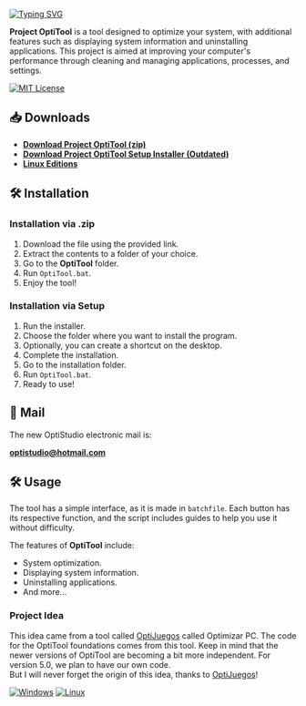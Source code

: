 [![Typing SVG](https://readme-typing-svg.herokuapp.com?font=Kanit&weight=800&size=50&pause=1000&color=188EF7&vCenter=true&width=435&lines=Project%3A+OptiTool)](https://git.io/typing-svg)

**Project OptiTool** is a tool designed to optimize your system, with additional features such as displaying system information and uninstalling applications. This project is aimed at improving your computer's performance through cleaning and managing applications, processes, and settings.

[![MIT License](https://badgen.net/github/LICENSE/OptiStudioXD/OptiTool)](https://opensource.org/licenses/MIT)


## 📥 Downloads

- [**Download Project OptiTool (zip)**](https://github.com/OptiStudioXD/OptiTool/releases/download/4.0/OptiTool_v4.0.ES.zip)
- [**Download Project OptiTool Setup Installer (Outdated)**](https://github.com/OptiStudioXD/OptiTool/releases/download/3.9/optitool_v3.9_setup_es.exe)
- [**Linux Editions**](https://goo.su/YCrUsg)

## 🛠️ Installation

### Installation via .zip

1. Download the file using the provided link.
2. Extract the contents to a folder of your choice.
3. Go to the **OptiTool** folder.
4. Run `OptiTool.bat`.
5. Enjoy the tool!

### Installation via Setup

1. Run the installer.
2. Choose the folder where you want to install the program.
3. Optionally, you can create a shortcut on the desktop.
4. Complete the installation.
5. Go to the installation folder.
6. Run `OptiTool.bat`.
7. Ready to use!

## 📧 Mail

The new OptiStudio electronic mail is:

**optistudio@hotmail.com**

## 🛠️ Usage

The tool has a simple interface, as it is made in `batchfile`. Each button has its respective function, and the script includes guides to help you use it without difficulty.

The features of **OptiTool** include:
- System optimization.
- Displaying system information.
- Uninstalling applications.
- And more...

### Project Idea

This idea came from a tool called [OptiJuegos](https://optijuegos.github.io) called Optimizar PC. The code for the OptiTool foundations comes from this tool. Keep in mind that the newer versions of OptiTool are becoming a bit more independent. For version 5.0, we plan to have our own code.  
But I will never forget the origin of this idea, thanks to [OptiJuegos](https://optijuegos.github.io)!

[![Windows](https://custom-icon-badges.demolab.com/badge/Windows-0078D6?logo=windows11&logoColor=white)](#) [![Linux](https://img.shields.io/badge/Linux-FCC624?logo=linux&logoColor=black)](#)
